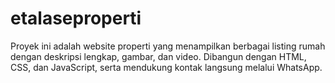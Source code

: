 # etalaseproperti
Proyek ini adalah website properti yang menampilkan berbagai listing rumah dengan deskripsi lengkap, gambar, dan video. Dibangun dengan HTML, CSS, dan JavaScript, serta mendukung kontak langsung melalui WhatsApp.
